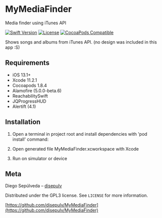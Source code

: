 # MyMediaFinder
Media finder using iTunes API

[![Swift Version][swift-image]][swift-url]
[![License][license-image]][license-url]
[![CocoaPods Compatible](https://img.shields.io/cocoapods/v/EZSwiftExtensions.svg)](https://img.shields.io/cocoapods/v/LFAlertController.svg)  


Shows songs and albums from iTunes API.
(no design was included in this app :S)

## Requirements

- iOS 13.1+
- Xcode 11.2.1
- Cocoapods 1.8.4
- Alamofire (5.0.0-beta.6)
- ReachabilitySwift
- JQProgressHUD
- Alertift (4.1)

## Installation

1. Open a terminal in project root and install dependencies with 'pod install' command: 

2. Open generated file MyMediaFinder.xcworkspace with Xcode

3. Run on simulator or device


## Meta

Diego Sepúlveda – [disepulv](https://github.com/disepulv/)

Distributed under the GPL3 license. See ``LICENSE`` for more information.

[https://github.com/disepulv/MyMediaFinder](https://github.com/disepulv/MyMediaFinder)

[swift-image]:https://img.shields.io/badge/swift-5.0-orange.svg
[swift-url]: https://swift.org/
[license-image]: https://img.shields.io/badge/License-GPL3-blue.svg
[license-url]: LICENSE
